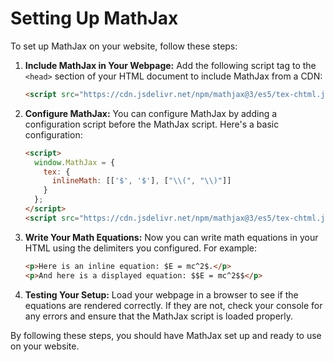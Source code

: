 # Setting Up MathJax

To set up MathJax on your website, follow these steps:

1. **Include MathJax in Your Webpage:**
   Add the following script tag to the `<head>` section of your HTML document to include MathJax from a CDN:

   ```html
   <script src="https://cdn.jsdelivr.net/npm/mathjax@3/es5/tex-chtml.js"></script>
   ```

2. **Configure MathJax:**
   You can configure MathJax by adding a configuration script before the MathJax script. Here's a basic configuration:

   ```html
   <script>
     window.MathJax = {
       tex: {
         inlineMath: [['$', '$'], ["\\(", "\\)"]]
       }
     };
   </script>
   <script src="https://cdn.jsdelivr.net/npm/mathjax@3/es5/tex-chtml.js"></script>
   ```

3. **Write Your Math Equations:**
   Now you can write math equations in your HTML using the delimiters you configured. For example:

   ```html
   <p>Here is an inline equation: $E = mc^2$.</p>
   <p>And here is a displayed equation: $$E = mc^2$$</p>
   ```

4. **Testing Your Setup:**
   Load your webpage in a browser to see if the equations are rendered correctly. If they are not, check your console for any errors and ensure that the MathJax script is loaded properly.

By following these steps, you should have MathJax set up and ready to use on your website.

